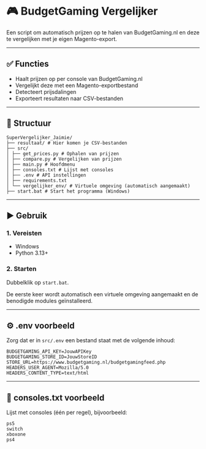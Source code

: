 # 🎮 BudgetGaming Vergelijker

Een script om automatisch prijzen op te halen van BudgetGaming.nl en deze te vergelijken met je eigen Magento-export.

---

## ✅ Functies

* Haalt prijzen op per console van BudgetGaming.nl
* Vergelijkt deze met een Magento-exportbestand
* Detecteert prijsdalingen
* Exporteert resultaten naar CSV-bestanden

---

## 📁 Structuur

```
SuperVergelijker_Jaimie/
├── resultaat/ # Hier komen je CSV-bestanden
├── src/
│ ├── get_prices.py # Ophalen van prijzen
│ ├── compare.py # Vergelijken van prijzen
│ ├── main.py # Hoofdmenu
│ ├── consoles.txt # Lijst met consoles
│ ├── .env # API instellingen
│ ├── requirements.txt
│ └── vergelijker_env/ # Virtuele omgeving (automatisch aangemaakt)
├── start.bat # Start het programma (Windows)
```

---

## ▶️ Gebruik

### 1. Vereisten

* Windows
* Python 3.13+

### 2. Starten

Dubbelklik op `start.bat`.

De eerste keer wordt automatisch een virtuele omgeving aangemaakt en de benodigde modules geïnstalleerd.

---

## ⚙️ .env voorbeeld

Zorg dat er in `src/.env` een bestand staat met de volgende inhoud:
```
BUDGETGAMING_API_KEY=JouwAPIKey
BUDGETGAMING_STORE_ID=JouwStoreID
STORE_URL=https://www.budgetgaming.nl/budgetgamingfeed.php
HEADERS_USER_AGENT=Mozilla/5.0
HEADERS_CONTENT_TYPE=text/html
```

---

## 📌 consoles.txt voorbeeld

Lijst met consoles (één per regel), bijvoorbeeld:
```
ps5
switch
xboxone
ps4
```